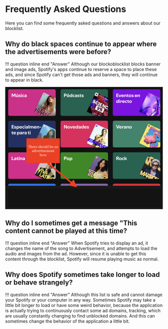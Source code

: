 # Frequently Asked Questions

Here you can find some frequently asked questions and answers about our blocklist.

## Why do black spaces continue to appear where the advertisements were before?

!!! question inline end "Answer"
    Although our blockoblocklist blocks banner and image ads, Spotify's apps continue to reserve a space to place these ads, and since Spotify can't get those ads and banners, they will continue to appear in black.

![Space Example](./images/ads_space.png)

## Why do I sometimes get a message "This content cannot be played at this time?

!!! question inline end "Answer"
    When Spotify tries to display an ad, it changes the name of the song to Advertisement, and attempts to load the audio and images from the ad. However, since it is unable to get this content through the blocklist, Spotify will resume playing music as normal.

## Why does Spotify sometimes take longer to load or behave strangely?

!!! question inline end "Answer"
    Although this list is safe and cannot damage your Spotify or your computer in any way. Sometimes Spotify may take a little bit longer to load or have some weird behavior, because the application is actually trying to continuously contact some ad domains, tracking, which are usually constantly changing to find unblocked domains. And this can sometimes change the behavior of the application a little bit.